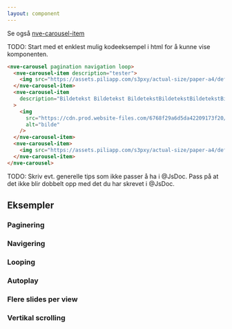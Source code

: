 ```yaml
---
layout: component
---
```


Se også [nve-carousel-item](./nve-carousel-item.html)

TODO: Start med et enklest mulig kodeeksempel i html for å kunne vise komponenten.
<CodeExamplePreview>

```html
<nve-carousel pagination navigation loop>
  <nve-carousel-item description="tester">
    <img src="https://assets.piliapp.com/s3pxy/actual-size/paper-a4/default-front.png" alt="bilde" />
  </nve-carousel-item>
  <nve-carousel-item
    description="Bildetekst Bildetekst BildetekstBildetekstBildetekstBi ldetekstBildetekstBildetekstBildet ekstBildetekstBildetekstBildeteks tBildetekst"
  >
    <img
      src="https://cdn.prod.website-files.com/6768f29a6d5da42209173f20/6768f29a6d5da422091760c2_A4-Paper-Size%20(1)%20(1).png"
      alt="bilde"
    />
  </nve-carousel-item>
  <nve-carousel-item>
    <img src="https://assets.piliapp.com/s3pxy/actual-size/paper-a4/default-front.png" alt="bilde" />
  </nve-carousel-item>
</nve-carousel>
```

</CodeExamplePreview>

TODO: Skriv evt. generelle tips som ikke passer å ha i @JsDoc. Pass på at det ikke blir dobbelt opp med det du har skrevet i @JsDoc.

## Eksempler

### Paginering

### Navigering

### Looping

### Autoplay

### Flere slides per view

### Vertikal scrolling
